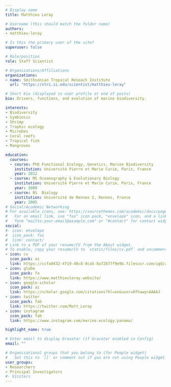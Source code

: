 ```yaml
---
# Display name
title: Matthieu Leray

# Username (this should match the folder name)
authors:
- matthieu-leray

# Is this the primary user of the site?
superuser: false

# Role/position
role: Staff Scientist

# Organizations/Affiliations
organizations:
- name: Smithsonian Tropical Reseach Institute
  url: "https://stri.si.edu/scientist/matthieu-leray"

# Short bio (displayed in user profile at end of posts)
bio: Drivers, functions, and evolution of marine biodiversity.

interests:
- Biodiversity
- Symbiosis
- Shrimp
- Trophic ecology
- Microbes
- Coral reefs
- Tropical fish
- Mangroves

education:
  courses:
  - course: PhD Functional Ecology, Genetics, Marine Biodiversity
    institution: Université Pierre et Marie Curie, Paris, France
    year: 2012
  - course: MS Oceanography & Evolutionary Biology
    institution: Université Pierre et Marie Curie, Paris, France
    year: 2008
  - course: BS  Biology
    institution: Université de Rennes I, Rennes, France
    year: 2005
# Social/Academic Networking
# For available icons, see: https://sourcethemes.com/academic/docs/page-builder/#icons
#   For an email link, use "fas" icon pack, "envelope" icon, and a link in the
#   form "mailto:your-email@example.com" or "#contact" for contact widget.
social:
#- icon: envelope
#  icon_pack: fas
#  link: contact/
# Link to a PDF of your resume/CV from the About widget.
# To enable, copy your resume/CV to `static/files/cv.pdf` and uncomment the lines below.
- icon: cv
  icon_pack: ai
  link: https://ccfa8432-4719-40c8-9ca5-8a72b77f9e9b.filesusr.com/ugd/a15030_53cd2796d30949558859ef1730363883.pdf
- icon: globe
  icon_pack: fa
  link: https://www.matthieuleray.website/
- icon: google-scholar
  icon_pack: ai
  link: https://scholar.google.com/citations?hl=en&user=DfhawycAAAAJ
- icon: twitter
  icon_pack: fab
  link: https://twitter.com/Matt_Leray
- icon: instagram
  icon_pack: fab
  link: https://www.instagram.com/marine.ecology.panama/

highlight_name: true  

# Enter email to display Gravatar (if Gravatar enabled in Config)
email: ""

# Organizational groups that you belong to (for People widget)
#   Set this to `[]` or comment out if you are not using People widget.
user_groups:
- Researchers
- Principal Investigators
#- Visitors
---
```

